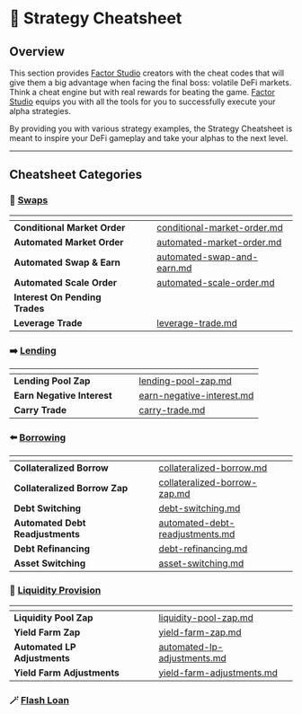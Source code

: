 # 🔐 Strategy Cheatsheet

## Overview

This section provides [Factor Studio](../../factor-studio/factor-studio/) creators with the cheat codes that will give them a big advantage when facing the final boss: volatile DeFi markets. Think a cheat engine but with real rewards for beating the game. [Factor Studio](../../factor-studio/factor-studio/) equips you with all the tools for you to successfully execute your alpha strategies.

By providing you with various strategy examples, the Strategy Cheatsheet is meant to inspire your DeFi gameplay and take your alphas to the next level.

***

## Cheatsheet Categories

### 🔀 [Swaps](swaps-cheatsheet/)

<table data-view="cards"><thead><tr><th></th><th data-hidden></th><th data-hidden></th><th data-hidden data-card-target data-type="content-ref"></th></tr></thead><tbody><tr><td><strong>Conditional Market Order</strong></td><td></td><td></td><td><a href="swaps-cheatsheet/conditional-market-order.md">conditional-market-order.md</a></td></tr><tr><td><strong>Automated Market Order</strong></td><td></td><td></td><td><a href="swaps-cheatsheet/automated-market-order.md">automated-market-order.md</a></td></tr><tr><td><strong>Automated Swap &#x26; Earn</strong></td><td></td><td></td><td><a href="swaps-cheatsheet/automated-swap-and-earn.md">automated-swap-and-earn.md</a></td></tr><tr><td><strong>Automated Scale Order</strong></td><td></td><td></td><td><a href="swaps-cheatsheet/automated-scale-order.md">automated-scale-order.md</a></td></tr><tr><td><strong>Interest On Pending Trades</strong></td><td></td><td></td><td></td></tr><tr><td><strong>Leverage Trade</strong></td><td></td><td></td><td><a href="swaps-cheatsheet/leverage-trade.md">leverage-trade.md</a></td></tr></tbody></table>

### ➡️ [Lending](lending-cheatsheet/)

<table data-view="cards"><thead><tr><th></th><th data-hidden></th><th data-hidden></th><th data-hidden data-card-target data-type="content-ref"></th></tr></thead><tbody><tr><td><strong>Lending Pool Zap</strong></td><td></td><td></td><td><a href="lending-cheatsheet/lending-pool-zap.md">lending-pool-zap.md</a></td></tr><tr><td><strong>Earn Negative Interest</strong></td><td></td><td></td><td><a href="lending-cheatsheet/earn-negative-interest.md">earn-negative-interest.md</a></td></tr><tr><td><strong>Carry Trade</strong></td><td></td><td></td><td><a href="lending-cheatsheet/carry-trade.md">carry-trade.md</a></td></tr></tbody></table>

### ⬅️ [Borrowing](borrowing-cheatsheet/)

<table data-view="cards"><thead><tr><th></th><th data-hidden></th><th data-hidden></th><th data-hidden data-card-target data-type="content-ref"></th></tr></thead><tbody><tr><td><strong>Collateralized Borrow</strong></td><td></td><td></td><td><a href="borrowing-cheatsheet/collateralized-borrow.md">collateralized-borrow.md</a></td></tr><tr><td><strong>Collateralized Borrow Zap</strong></td><td></td><td></td><td><a href="borrowing-cheatsheet/collateralized-borrow-zap.md">collateralized-borrow-zap.md</a></td></tr><tr><td><strong>Debt Switching</strong></td><td></td><td></td><td><a href="borrowing-cheatsheet/debt-switching.md">debt-switching.md</a></td></tr><tr><td><strong>Automated Debt Readjustments</strong></td><td></td><td></td><td><a href="borrowing-cheatsheet/automated-debt-readjustments.md">automated-debt-readjustments.md</a></td></tr><tr><td><strong>Debt Refinancing</strong></td><td></td><td></td><td><a href="borrowing-cheatsheet/debt-refinancing.md">debt-refinancing.md</a></td></tr><tr><td><strong>Asset Switching</strong></td><td></td><td></td><td><a href="borrowing-cheatsheet/asset-switching.md">asset-switching.md</a></td></tr></tbody></table>

### 🌊 [Liquidity Provision](liquidity-provision-cheatsheet/)

<table data-view="cards"><thead><tr><th></th><th data-hidden></th><th data-hidden></th><th data-hidden data-card-target data-type="content-ref"></th></tr></thead><tbody><tr><td><strong>Liquidity Pool Zap</strong></td><td></td><td></td><td><a href="liquidity-provision-cheatsheet/liquidity-pool-zap.md">liquidity-pool-zap.md</a></td></tr><tr><td><strong>Yield Farm Zap</strong></td><td></td><td></td><td><a href="liquidity-provision-cheatsheet/yield-farm-zap.md">yield-farm-zap.md</a></td></tr><tr><td><strong>Automated LP Adjustments</strong></td><td></td><td></td><td><a href="liquidity-provision-cheatsheet/automated-lp-adjustments.md">automated-lp-adjustments.md</a></td></tr><tr><td><strong>Yield Farm Adjustments</strong></td><td></td><td></td><td><a href="liquidity-provision-cheatsheet/yield-farm-adjustments.md">yield-farm-adjustments.md</a></td></tr></tbody></table>

### 🪄 [Flash Loan](flash-loan-cheatsheet.md)
